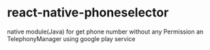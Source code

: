 # react-native-phoneselector
native module(Java) for get phone number without any Permission an TelephonyManager   using  google play service
